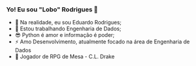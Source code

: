  ### Yo! Eu sou "Lobo" Rodrigues 🐺

- 🐺 Na realidade, eu sou Eduardo Rodrigues;
- 🔭 Estou trabalhando Engenharia de Dados;
- 😎 Python é amor e informação é poder;
- ⚡ Amo Desenvolvimento, atualmente focado na área de Engenharia de Dados
- 🐺 Jogador de RPG de Mesa - C.L. Drake
